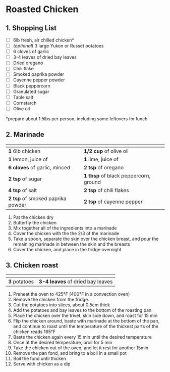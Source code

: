 # Roasted Chicken

## 1. Shopping List

- [ ] 6lb fresh, air chilled chicken*
- [ ] *(optional)* 3 large Yukon or Russet potatoes
- [ ] 6 cloves of garlic
- [ ] 3-4 leaves of dried bay leaves
- [ ] Dried oregano 
- [ ] Chili flake
- [ ] Smoked paprika powder
- [ ] Cayenne pepper powder
- [ ] Black peppercorn
- [ ] Granulated sugar
- [ ] Table salt
- [ ] Cornstarch
- [ ] Olive oil

*prepare about 1.5lbs per person, including some leftovers for lunch

## 2. Marinade
|<!-- -->|<!-- -->|
|---|---|
| **1** 6lb chicken |**1/2 cup** of olive oil |
| **1** lemon, juice of | **1** lime, juice of |
| **6 cloves** of garlic, minced | **2 tsp** of oregano |
| **2 tsp** of sugar | **1 tbsp** of black peppercorn, ground |
| **4 tsp** of salt | **2 tsp** of chili flakes | 
| **2 tsp** of smoked paprika powder | **2 tsp** of cayenne pepper |

1. Pat the chicken dry
2. Butterfly the chicken
3. Mix together all of the ingredients into a marinade
4. Cover the chicken with the the 2/3 of the marinade
5. Take a spoon, separate the skin over the chicken breast, and pour the remaining marinade in between the skin and the breasts
6. Cover the chicken, and place in the fridge overnight

## 3. Chicken roast
|<!-- -->|<!-- -->|
|---|---|
| **3** potatoes | **3-4 leaves** of dried bay leaves |

1. Preheat the oven to 425°F (400°F in a convection oven)
2. Remove the chicken from the fridge.
3. Cut the potatoes into slices, about 0.5cm thick 
4. Add the potatoes and bay leaves to the bottom of the roasting pan
5. Place the chicken over the trivet, skin side down, and roast for 15 min
6. Flip the chicken around, baste with marinade at the bottom of the pan, and continue to roast until the temperature of the thickest parts of the chicken reads 165°F
7. Baste the chicken again every 15 min until the desired temperature
8. Once at the desired temperature, broil for 5 min
9. Take the chicken out of the oven, and let it rest for another 15min
10. Remove the pan fond, and bring to a boil in a small pot
11. Boil the fond until thicken
12. Serve with chicken as a dip
